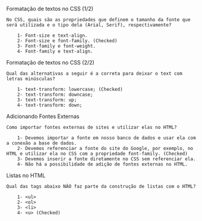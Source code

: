 Formatação de textos no CSS (1/2)

	No CSS, quais são as propriedades que definem o tamanho da fonte que será utilizada e o tipo dela (Arial, Serif), respectivamente?

		1- Font-size e text-align.
		2- Font-size e font-family. (Checked)
		3- Font-family e font-weight.
		4- Font-family e text-align.

Formatação de textos no CSS (2/2)

	Qual das alternativas a seguir é a correta para deixar o text com letras minúsculas?

		1- text-transform: lowercase; (Checked)
		2- text-transform: downcase;
		3- text-transform: up;
		4- text-transform: down;

Adicionando Fontes Externas

	Como importar fontes externas de sites e utilizar elas no HTML?

		1- Devemos importar a fonte em nosso banco de dados e usar ela com a conexão a base de dados.
		2- Devemos referenciar a fonte do site do Google, por exemplo, no HTML e utilizar ela no CSS com a propriedade font-family. (Checked)
		3- Devemos inserir a fonte diretamente no CSS sem referenciar ela.
		4- Não há a possibilidade de adição de fontes externas no HTML.

Listas no HTML

	Qual das tags abaixo NÃO faz parte da construção de listas com o HTML?

		1- <ul>
		2- <ol>
		3- <li>
		4- <u> (Checked)